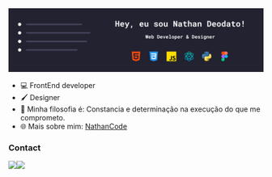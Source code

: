 <img src="./Icons/coverNathanCode.png" width="1000px"/>

- 💻 FrontEnd developer
- 🖌️ Designer
- 💬 Minha filosofia é: Constancia e determinação na execução do que me comprometo.
- 🌐 Mais sobre mim: <a href='https://nathancode.netlify.app'>NathanCode</a>

<!-- <div style='display: flex; justify-content: space-betwen;'>
    <img src='https://img.shields.io/badge/HTML5-E34F26?style=for-the-badge&logo=html5&logoColor=white' width='80px'/>
    <img src='https://img.shields.io/badge/CSS3-1572B6?style=for-the-badge&logo=css3&logoColor=white' width='70px'/>
    <img src='https://img.shields.io/badge/JavaScript-323330?style=for-the-badge&logo=javascript&logoColor=F7DF1E' width='115px'/>
    <img src='https://img.shields.io/badge/React-20232A?style=for-the-badge&logo=react&logoColor=61DAFB' width='78px'/>
    <img src='https://img.shields.io/badge/Python-FFD43B?style=for-the-badge&logo=python&logoColor=blue' width='88px'/>
    <!-- <img src='https://img.shields.io/badge/Node%20js-339933?style=for-the-badge&logo=nodedotjs&logoColor=white' width='91px'/> -->
</div>

### Contact

<div style='display: flex; justify-content: space-betwen;'>
    <a href='mailto:ndeodato42@outlook.com'>
        <img src='https://img.shields.io/badge/Microsoft_Outlook-0078D4?style=for-the-badge&logo=microsoft-outlook&logoColor=white'  width='172px'/>
    </a>
    <a href='https://www.linkedin.com/in/nathandeodato/'>
        <img src='https://img.shields.io/badge/linkedin-%230077B5.svg?style=for-the-badge&logo=linkedin&logoColor=white'  width='100px'/>
    </a>
</div>
